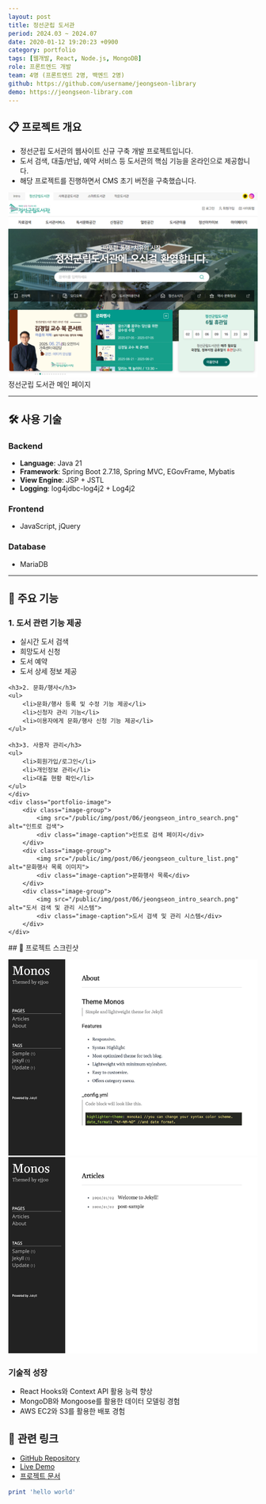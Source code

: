 ```yaml
---
layout: post
title: 정선군립 도서관
period: 2024.03 ~ 2024.07
date: 2020-01-12 19:20:23 +0900
category: portfolio
tags: [웹개발, React, Node.js, MongoDB]
role: 프론트엔드 개발
team: 4명 (프론트엔드 2명, 백엔드 2명)
github: https://github.com/username/jeongseon-library
demo: https://jeongseon-library.com
---
```


## 📋 프로젝트 개요

<div class="portfolio-section">
<div class="portfolio-content">
<ul>
    <li>정선군립 도서관의 웹사이트 신규 구축 개발 프로젝트입니다.</li>
    <li>도서 검색, 대출/반납, 예약 서비스 등 도서관의 핵심 기능을 온라인으로 제공합니다.</li>
    <li>해당 프로젝트를 진행하면서 CMS 초기 버전을 구축했습니다.</li>
</ul>
</div>
<div class="portfolio-image">
    <img src="/public/img/post/06/jeongseon_main.png" alt="정선군립 도서관 메인 페이지"/>
    <div class="image-caption">정선군립 도서관 메인 페이지</div>
</div>
</div>

---

## 🛠️ 사용 기술

<div class="technology-stack">
  <div class="stack-column">
    <h3>Backend</h3>
    <ul>
      <li><strong>Language</strong>: Java 21</li>
      <li><strong>Framework</strong>: Spring Boot 2.7.18, Spring MVC, EGovFrame, Mybatis</li>
      <li><strong>View Engine</strong>: JSP + JSTL</li>
      <li><strong>Logging</strong>: log4jdbc-log4j2 + Log4j2</li>
    </ul>
  </div>
  <div class="stack-column">
    <h3>Frontend</h3>
    <ul>
      <li>JavaScript, jQuery</li>
    </ul>
    <h3>Database</h3>
    <ul>
      <li>MariaDB</li>
    </ul>
  </div>
</div>

---

## 🎯 주요 기능

<div class="portfolio-section">
    <div class="portfolio-content">
    <h3>1. 도서 관련 기능 제공</h3>
    <ul>
        <li>실시간 도서 검색</li>
        <li>희망도서 신청</li>
        <li>도서 예약</li>
        <li>도서 상세 정보 제공</li>
    </ul>

    <h3>2. 문화/행사</h3>
    <ul>
        <li>문화/행사 등록 및 수정 기능 제공</li>
        <li>신청자 관리 기능</li>
        <li>이용자에게 문화/행사 신청 기능 제공</li>
    </ul>

    <h3>3. 사용자 관리</h3>
    <ul>
        <li>회원가입/로그인</li>
        <li>개인정보 관리</li>
        <li>대출 현황 확인</li>
    </ul>
    </div>
    <div class="portfolio-image">
        <div class="image-group">
            <img src="/public/img/post/06/jeongseon_intro_search.png" alt="인트로 검색">
            <div class="image-caption">인트로 검색 페이지</div>
        </div>
        <div class="image-group">
            <img src="/public/img/post/06/jeongseon_culture_list.png" alt="문화행사 목록 이미지">
            <div class="image-caption">문화행사 목록</div>
        </div>
        <div class="image-group">
            <img src="/public/img/post/06/jeongseon_intro_search.png" alt="도서 검색 및 관리 시스템">
            <div class="image-caption">도서 검색 및 관리 시스템</div>
        </div>
    </div>

</div>
## 📸 프로젝트 스크린샷

![메인 페이지](/public/img/screenshot-1.png)
![도서 검색](/public/img/screenshot-2.png)

### 기술적 성장

- React Hooks와 Context API 활용 능력 향상
- MongoDB와 Mongoose를 활용한 데이터 모델링 경험
- AWS EC2와 S3를 활용한 배포 경험

## 🔗 관련 링크

- [GitHub Repository](https://github.com/username/jeongseon-library)
- [Live Demo](https://jeongseon-library.com)
- [프로젝트 문서](https://docs.jeongseon-library.com)

```ruby
print 'hello world'
```
